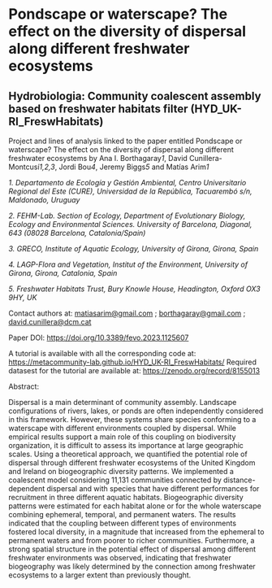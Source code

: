 # Pondscape or waterscape? The effect on the diversity of dispersal along different freshwater ecosystems 
## Hydrobiologia: Community coalescent assembly based on freshwater habitats filter (HYD_UK-RI_FreswHabitats)

Project and lines of analysis linked to the paper entitled Pondscape or waterscape? The effect on the diversity of dispersal along different freshwater ecosystems by Ana I. Borthagaray*1*, David Cunillera-Montcusí*1,2,3*, Jordi Bou*4*, Jeremy Biggs*5* and Matías Arim*1*

*1. Departamento de Ecología y Gestión Ambiental, Centro Universitario Regional del Este (CURE), Universidad de la República, Tacuarembó s/n, Maldonado, Uruguay*

*2. FEHM-Lab. Section of Ecology, Department of Evolutionary Biology, Ecology and Environmental Sciences. University of Barcelona, Diagonal, 643 (08028 Barcelona, Catalonia/Spain)*

*3. GRECO, Institute of Aquatic Ecology, University of Girona, Girona, Spain* 

*4. LAGP-Flora and Vegetation, Institut of the Environment, University of Girona, Girona, Catalonia, Spain*

*5. Freshwater Habitats Trust, Bury Knowle House, Headington, Oxford OX3 9HY, UK*

Contact authors at: matiasarim@gmail.com ; borthagaray@gmail.com ; david.cunillera@dcm.cat

Paper DOI: https://doi.org/10.3389/fevo.2023.1125607

A tutorial is available with all the corresponding code at: https://metacommunity-lab.github.io/HYD_UK-RI_FreswHabitats/
Required datasest for the tutorial are available at: https://zenodo.org/record/8155013

Abstract:

Dispersal is a main determinant of community assembly. Landscape configurations of rivers, lakes, or ponds are often independently considered in this framework. However, these systems share species conforming to a waterscape with different environments coupled by dispersal. While empirical results support a main role of this coupling on biodiversity organization, it is difficult to assess its importance at large geographic scales. Using a theoretical approach, we quantified the potential role of dispersal through different freshwater ecosystems of the United Kingdom and Ireland on biogeographic diversity patterns. We implemented a coalescent model considering 11,131 communities connected by distance-dependent dispersal and with species that have different performances for recruitment in three different aquatic habitats. Biogeographic diversity patterns were estimated for each habitat alone or for the whole waterscape combining ephemeral, temporal, and permanent waters. The results indicated that the coupling between different types of environments fostered local diversity, in a magnitude that increased from the ephemeral to permanent waters and from poorer to richer communities. Furthermore, a strong spatial structure in the potential effect of dispersal among different freshwater environments was observed, indicating that freshwater biogeography was likely determined by the connection among freshwater ecosystems to a larger extent than previously thought.
